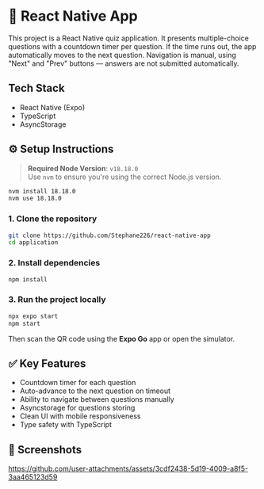 # 📱  React Native  App

This project is a React Native quiz application. It presents multiple-choice questions with a
countdown timer per question. If the time runs out, the app automatically moves to the next question.
Navigation is manual,
using "Next" and "Prev" buttons — answers are not submitted automatically.


##  Tech Stack

- React Native (Expo)
- TypeScript
- AsyncStorage

## ⚙️ Setup Instructions

> **Required Node Version**: `v18.18.0`  
> Use `nvm` to ensure you're using the correct Node.js version.

```bash
nvm install 18.18.0
nvm use 18.18.0
```

### 1. Clone the repository

```bash
git clone https://github.com/Stephane226/react-native-app
cd application
```

### 2. Install dependencies

```bash
npm install
```

### 3. Run the project locally

```bash
npx expo start
npm start
```

Then scan the QR code using the **Expo Go** app or open the simulator.


## ✅ Key Features

- Countdown timer for each question
- Auto-advance to the next question on timeout
- Ability to navigate between questions manually
- Asyncstorage for questions storing
- Clean UI with mobile responsiveness
- Type safety with TypeScript


## 📸 Screenshots
https://github.com/user-attachments/assets/3cdf2438-5d19-4009-a8f5-3aa465123d59

